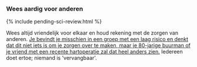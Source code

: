 ### Wees aardig voor anderen

{% include pending-sci-review.html %}

Wees altijd vriendelijk voor elkaar en houd rekening met de zorgen van anderen. [Je bevindt je misschien in een groep met een laag risico en denkt dat dit niet iets is om je zorgen over te maken, maar je 80-jarige buurman of je vriend met een recente hartoperatie zal dat heel anders zien.](https://twitter.com/kakape/status/1235318985429782532) Iedereen doet ertoe; niemand is 'vervangbaar'.
